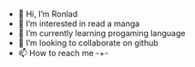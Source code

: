 - 👋 Hi, I’m Ronlad
- 👀 I’m interested in read a manga
- 🌱 I’m currently learning progaming language
- 💞️ I’m looking to collaborate on github
- 📫 How to reach me -+-

<!---
Ronaldz0z/Ronaldz0z is a ✨ special ✨ repository because its `README.md` (this file) appears on your GitHub profile.
You can click the Preview link to take a look at your changes.
--->
